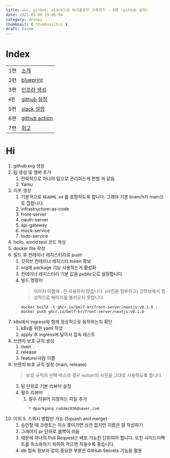 ```yaml
---
title: aks, github, slack으로 워크플로우 구축하기 - 4편 (github 설정)
date: 2021-05-06 19:05:04
category: devops
thumbnail: { thumbnailSrc }
draft: false
---
```


# Index

|       |                                                            |
| ----- | ---------------------------------------------------------- |
| 1편   | [소개](/devops/workflows-with-aks-github-slack-1)          |
| 2편   | [blueprint](/devops/workflows-with-aks-github-slack-2)     |
| 3편   | [인프라 생성](/devops/workflows-with-aks-github-slack-3)   |
| `4편` | [github 설정](/devops/workflows-with-aks-github-slack-4)   |
| 5편   | [slack 설정](/devops/workflows-with-aks-github-slack-5)    |
| 6편   | [github action](/devops/workflows-with-aks-github-slack-6) |
| 7편   | [회고](/devops/workflows-with-aks-github-slack-7)          |

# Hi

1. github org 생성
2. 팀 생성 및 맴버 추가
   1. 전략적으로 하나의 팀으로 관리하는게 편할 꺼 같음
   2. Yamu
3. 리포 생성
   1. 기본적으로 `README.md` 를 포함하도록 합니다. 그래야 기본 branch가 main으로 잡힙니다.
   1. infrastructure-as-code
   1. front-server
   1. oauth-server
   1. api-gateway
   1. mock-service
   1. todo-service
4. hello, world test 코드 작성
5. docker file 작성
6. 빌드 후 컨테이너 레지스터리로 push
   1. 깃허브 컨테이너 레지스터 token 확보
   1. org에 package 기능 사용하는거 활성화
   1. 컨테이너 레지스터리 기본 값을 public으로 설정합니다.
   1. 빌드 명령어
      > 이미지 이름에 `.`은 사용하지 않습니다. (사진을 첨부하고) 깃허브에서 정상적으로 페이지를 불러오지 못합니다.
      ```shell
      docker build -t ghcr.io/belf-kr/front-server/nextjs:v0.1.0 .
      docker push ghcr.io/belf-kr/front-server/nextjs:v0.1.0
      ```
7. k8s에서 ingress와 함께 정상적으로 동작하는지 확인
   1. k8s를 위한 yaml 작성
   1. apply 후 ingress에 달아서 접속 테스트
8. 브랜치 보호 규칙 생성
   1. main
   2. release
   3. feature/사람 이름
9. 브랜치 보호 규칙 설정 (main, release)
   > 보호 규칙의 선택 박스의 경우 notion의 사진을 그대로 사용하도록 합니다.
   3. 팀 단위로 기본 리뷰어 설정
   4. 필수 리뷰어
      1. 필수 리뷰어 지정하는 파일 추가
         ```
         * @parkgang ruddms936@naver.com
         ```
10. 이외
    5. 스쿼시 병합만 가능 (Squash and merge)
       1. 승인할 때 코멘트는 이슈 쫓아가면 상관 없지만 이름은 잘 작성하기
       2. 그래야지 pr 단위로 롤백이 쉬움
       3. 때문에 하나의 Pull Request는 배포 가능한 단위여야 합니다. 또한 사이드이펙트를 최소화하기 위하여 작으면 작을수록 좋습니다.
       4. db 접속 정보과 같이 중요한 부분은 GitHub Secrets 기능을 활용

